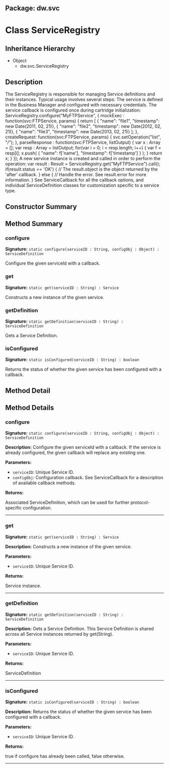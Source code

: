 ## Package: dw.svc

# Class ServiceRegistry

## Inheritance Hierarchy

- Object
  - dw.svc.ServiceRegistry

## Description

The ServiceRegistry is responsible for managing Service definitions and their instances. Typical usage involves several steps: The service is defined in the Business Manager and configured with necessary credentials. The service callback is configured once during cartridge initialization: ServiceRegistry.configure("MyFTPService", { mockExec : function(svc:FTPService, params) { return [ { "name": "file1", "timestamp": new Date(2011, 02, 21)}, { "name": "file2", "timestamp": new Date(2012, 02, 21)}, { "name": "file3", "timestamp": new Date(2013, 02, 21)} ]; }, createRequest: function(svc:FTPService, params) { svc.setOperation("list", "/"); }, parseResponse : function(svc:FTPService, listOutput) { var x : Array = []; var resp : Array = listOutput; for(var i = 0; i < resp.length; i++) { var f = resp[i]; x.push( { "name": f['name'], "timestamp": f['timestamp'] } ); } return x; } }); A new service instance is created and called in order to perform the operation: var result : Result = ServiceRegistry.get("MyFTPService").call(); if(result.status == 'OK') { // The result.object is the object returned by the 'after' callback. } else { // Handle the error. See result.error for more information. } See ServiceCallback for all the callback options, and individual ServiceDefinition classes for customization specific to a service type.

## Constructor Summary

## Method Summary

### configure

**Signature:** `static configure(serviceID : String, configObj : Object) : ServiceDefinition`

Configure the given serviceId with a callback.

### get

**Signature:** `static get(serviceID : String) : Service`

Constructs a new instance of the given service.

### getDefinition

**Signature:** `static getDefinition(serviceID : String) : ServiceDefinition`

Gets a Service Definition.

### isConfigured

**Signature:** `static isConfigured(serviceID : String) : boolean`

Returns the status of whether the given service has been configured with a callback.

## Method Detail

## Method Details

### configure

**Signature:** `static configure(serviceID : String, configObj : Object) : ServiceDefinition`

**Description:** Configure the given serviceId with a callback. If the service is already configured, the given callback will replace any existing one.

**Parameters:**

- `serviceID`: Unique Service ID.
- `configObj`: Configuration callback. See ServiceCallback for a description of available callback methods.

**Returns:**

Associated ServiceDefinition, which can be used for further protocol-specific configuration.

---

### get

**Signature:** `static get(serviceID : String) : Service`

**Description:** Constructs a new instance of the given service.

**Parameters:**

- `serviceID`: Unique Service ID.

**Returns:**

Service instance.

---

### getDefinition

**Signature:** `static getDefinition(serviceID : String) : ServiceDefinition`

**Description:** Gets a Service Definition. This Service Definition is shared across all Service instances returned by get(String).

**Parameters:**

- `serviceID`: Unique Service ID.

**Returns:**

ServiceDefinition

---

### isConfigured

**Signature:** `static isConfigured(serviceID : String) : boolean`

**Description:** Returns the status of whether the given service has been configured with a callback.

**Parameters:**

- `serviceID`: Unique Service ID.

**Returns:**

true if configure has already been called, false otherwise.

---
